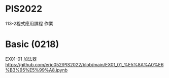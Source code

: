 # PIS2022
113-2程式應用課程 作業
# Basic (0218)
EX01-01 加法器 https://github.com/eric052/PIS2022/blob/main/EX01_01_%E5%8A%A0%E6%B3%95%E5%99%A8.ipynb
